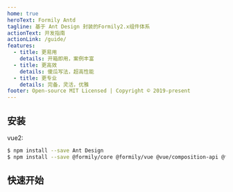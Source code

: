 ```yaml
---
home: true
heroText: Formily Antd
tagline: 基于 Ant Design 封装的Formily2.x组件体系
actionText: 开发指南
actionLink: /guide/
features:
  - title: 更易用
    details: 开箱即用，案例丰富
  - title: 更高效
    details: 傻瓜写法，超高性能
  - title: 更专业
    details: 完备，灵活，优雅
footer: Open-source MIT Licensed | Copyright © 2019-present
---
```


## 安装

vue2:

```bash
$ npm install --save Ant Design
$ npm install --save @formily/core @formily/vue @vue/composition-api @formily/antd
```

## 快速开始

<dumi-previewer demoPath="index" :collapsed="false" />
